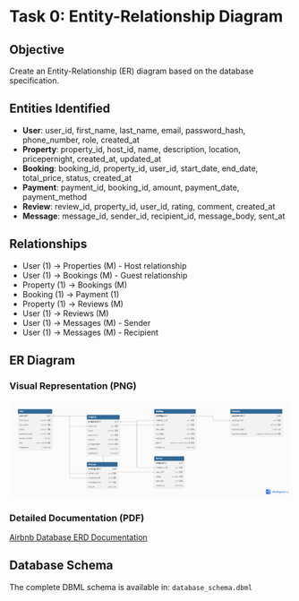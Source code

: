 # Task 0: Entity-Relationship Diagram

## Objective
Create an Entity-Relationship (ER) diagram based on the database specification.

## Entities Identified
- **User**: user_id, first_name, last_name, email, password_hash, phone_number, role, created_at
- **Property**: property_id, host_id, name, description, location, pricepernight, created_at, updated_at
- **Booking**: booking_id, property_id, user_id, start_date, end_date, total_price, status, created_at
- **Payment**: payment_id, booking_id, amount, payment_date, payment_method
- **Review**: review_id, property_id, user_id, rating, comment, created_at
- **Message**: message_id, sender_id, recipient_id, message_body, sent_at

## Relationships
- User (1) → Properties (M) - Host relationship
- User (1) → Bookings (M) - Guest relationship
- Property (1) → Bookings (M)
- Booking (1) → Payment (1)
- Property (1) → Reviews (M)
- User (1) → Reviews (M)
- User (1) → Messages (M) - Sender
- User (1) → Messages (M) - Recipient

## ER Diagram

### Visual Representation (PNG)
![Airbnb Database ERD](airbnb%20project%20clone%20database.png)

### Detailed Documentation (PDF)
[Airbnb Database ERD Documentation](airbnb%20project%20clone%20database.pdf)

## Database Schema
The complete DBML schema is available in: `database_schema.dbml`
